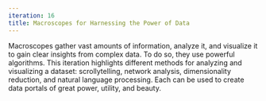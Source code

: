 ```yaml
---
iteration: 16
title: Macroscopes for Harnessing the Power of Data
---
```

Macroscopes gather vast amounts of information, analyze it, and visualize it to gain clear insights from complex data. To do so, they use powerful algorithms. This iteration highlights different methods for analyzing and visualizing a dataset: scrollytelling, network analysis, dimensionality reduction, and natural language processing. Each can be used to create data portals of great power, utility, and beauty.